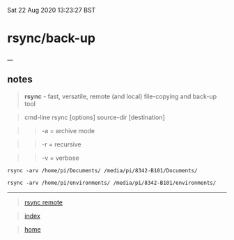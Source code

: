 Sat 22 Aug 2020 13:23:27 BST

# rsync/back-up

__

## notes

> **rsync** - fast, versatile, remote (and local) file-copying and back-up tool

> cmd-line rsync [options] source-dir [destination] 

>> -a = archive mode 

>> -r = recursive 

>> -v = verbose

    rsync -arv /home/pi/Documents/ /media/pi/8342-B101/Documents/    

    rsync -arv /home/pi/environments/ /media/pi/8342-B101/environments/

____

> [rsync remote](./rsync-remote.md)

> [index](./index-file.md)

> [home](./home.md)
